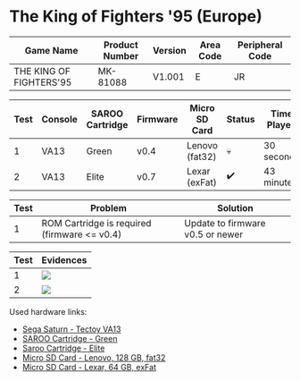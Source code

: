# The King of Fighters '95 (Europe)

| Game Name               | Product Number | Version | Area Code | Peripheral Code |
| ----------------------- | -------------- | ------- | --------- | --------------- |
| THE KING OF FIGHTERS'95 | MK-81088       | V1.001  | E         | JR              |

| Test | Console | SAROO Cartridge | Firmware | Micro SD Card  | Status             | Time Played |
| ---- | ------- | --------------- | -------- | -------------- | ------------------ | ----------- |
| 1    | VA13    | Green           | v0.4     | Lenovo (fat32) | :skull:            | 30 seconds  |
| 2    | VA13    | Elite           | v0.7     | Lexar (exFat)  | :heavy_check_mark: | 43 minutes  |

| Test | Problem                                      | Solution                         |
| ---- | -------------------------------------------- | -------------------------------- |
| 1    | ROM Cartridge is required (firmware <= v0.4) | Update to firmware v0.5 or newer |

| Test | Evidences                                                                                        |
| ---- | ------------------------------------------------------------------------------------------------ |
| 1    | [![](https://img.youtube.com/vi/0_yfxhKhcx0/0.jpg)](https://www.youtube.com/watch?v=0_yfxhKhcx0) |
| 2    | [![](https://img.youtube.com/vi/Wz9X3jMORL4/0.jpg)](https://www.youtube.com/watch?v=Wz9X3jMORL4) |

Used hardware links:

- [Sega Saturn - Tectoy VA13](../../../../Info/Consoles/VA13/README.md)
- [SAROO Cartridge - Green](../../../../Info/Cartridges/RetroGameParadiseStore/1.32F/README.md)
- [Saroo Cartridge - Elite](../../../../Info/Cartridges/GuangzhouSanStarOnlineShop/1.6/README.md)
- [Micro SD Card - Lenovo, 128 GB, fat32](../../../../Info/SdCards/Lenovo/128GB/fat32/README.md)
- [Micro SD Card - Lexar, 64 GB, exFat](../../../../Info/SdCards/Lexar/64GB/exfat/README.md)
